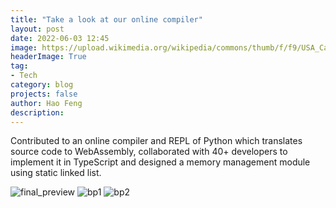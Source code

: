 ```yaml
---
title: "Take a look at our online compiler"
layout: post
date: 2022-06-03 12:45
image: https://upload.wikimedia.org/wikipedia/commons/thumb/f/f9/USA_California_location_map.svg/800px-USA_California_location_map.svg.png
headerImage: True
tag:
- Tech
category: blog
projects: false
author: Hao Feng
description:
---
```


Contributed to an online compiler and REPL of Python which translates source code to WebAssembly, collaborated with 40+ developers to implement it in TypeScript and designed a memory management module using static linked list.  

![final_preview]({{site.url}}/assets/images/compiler/final_preview.png)
![bp1]({{site.url}}/assets/images/compiler/bp1.png)
![bp2]({{site.url}}/assets/images/compiler/bp2.png)
